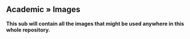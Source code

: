 ## Academic » Images

**This sub will contain all the images that might be used anywhere in this whole repository.**
